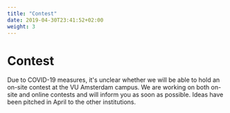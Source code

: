 ```yaml
---
title: "Contest"
date: 2019-04-30T23:41:52+02:00
weight: 3
---
```


# Contest

Due to COVID-19 measures, it's unclear whether we will be able to hold an on-site contest at the VU Amsterdam campus. We are working on both on-site and online contests and will inform you as soon as possible. Ideas have been pitched in April to the other institutions.
